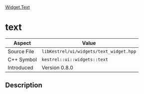 [Widget.Text](index)
# text
| Aspect | Value |
| --- | --- |
| Source File | `libKestrel/ui/widgets/text_widget.hpp` |
| C++ Symbol | `kestrel::ui::widgets::text` |
| Introduced | Version 0.8.0 |
## Description

